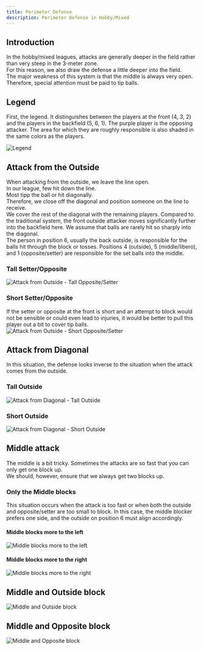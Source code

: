 ```yaml
---
title: Perimeter Defense  
description: Perimeter Defense in Hobby/Mixed  
---
```


## Introduction
In the hobby/mixed leagues, attacks are generally deeper in the field rather than very steep in the 3-meter zone.  
For this reason, we also draw the defense a little deeper into the field.  
The major weakness of this system is that the middle is always very open.  
Therefore, special attention must be paid to tip balls.

## Legend
First, the legend. It distinguishes between the players at the front (4, 3, 2) 
and the players in the backfield (5, 6, 1). 
The purple player is the opposing attacker. 
The area for which they are roughly responsible is also 
shaded in the same colors as the players.

![Legend](/docs/defense/legend.webp)

## Attack from the Outside
When attacking from the outside, we leave the line open.  
In our league, few hit down the line.  
Most tipp the ball or hit diagonally.  
Therefore, we close off the diagonal and position someone on the line to receive.  
We cover the rest of the diagonal with the remaining players. Compared to the traditional system, 
the front outside attacker moves significantly further into the backfield here. We assume that balls are rarely 
hit so sharply into the diagonal.  
The person in position 6, usually the back outside, is responsible for the balls hit through the block or tosses. 
Positions 4 (outside), 5 (middle/libero), and 1 (opposite/setter) are responsible for the set balls into the middle.

### Tall Setter/Opposite
![Attack from Outside - Tall Opposite/Setter](/docs/defense/outside_tall_dia_setter.webp)

### Short Setter/Opposite
If the setter or opposite at the front is short and an attempt to block would not be sensible or could even 
lead to injuries, it would be better to pull this player out a bit to cover tip balls.  
![Attack from Outside - Short Opposite/Setter](/docs/defense/outside_small_dia_setter.webp)

## Attack from Diagonal
In this situation, the defense looks inverse to the situation when the attack comes from the outside.

### Tall Outside
![Attack from Diagonal - Tall Outside](/docs/defense/dia_tall_outside.webp)

### Short Outside
![Attack from Diagonal - Short Outside](/docs/defense/dia_small_outside.webp)

## Middle attack
The middle is a bit tricky. Sometimes the attacks are so fast that you can only get one block up.  
We should, however, ensure that we always get two blocks up.

### Only the Middle blocks
This situation occurs when the attack is too fast or when both the outside and opposite/setter are too small to block. 
In this case, the middle blocker prefers one side, and the outside on position 6 must align accordingly.

#### Middle blocks more to the left
![Middle blocks more to the left](/docs/defense/middle_middle_alone_left.webp)

#### Middle blocks more to the right
![Middle blocks more to the right](/docs/defense/middle_middle_alone_right.webp)

## Middle and Outside block
![Middle and Outside block](/docs/defense/middle_middle_and_outside.webp)

## Middle and Opposite block
![Middle and Opposite block](/docs/defense/middle_middle_and_dia.webp)